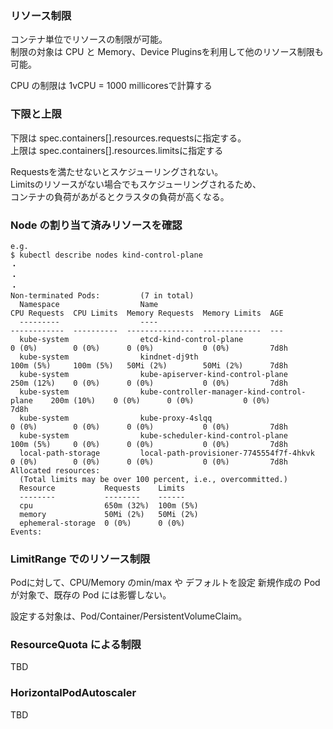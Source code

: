 ### リソース制限

コンテナ単位でリソースの制限が可能。  
制限の対象は CPU と Memory、Device Pluginsを利用して他のリソース制限も可能。

CPU の制限は 1vCPU = 1000 millicoresで計算する

### 下限と上限

下限は spec.containers[].resources.requestsに指定する。  
上限は spec.containers[].resources.limitsに指定する

Requestsを満たせないとスケジューリングされない。  
Limitsのリソースがない場合でもスケジューリングされるため、  
コンテナの負荷があがるとクラスタの負荷が高くなる。

### Node の割り当て済みリソースを確認
```
e.g. 
$ kubectl describe nodes kind-control-plane
・
・
・
Non-terminated Pods:         (7 in total)
  Namespace                  Name                                          CPU Requests  CPU Limits  Memory Requests  Memory Limits  AGE
  ---------                  ----                                          ------------  ----------  ---------------  -------------  ---
  kube-system                etcd-kind-control-plane                       0 (0%)        0 (0%)      0 (0%)           0 (0%)         7d8h
  kube-system                kindnet-dj9th                                 100m (5%)     100m (5%)   50Mi (2%)        50Mi (2%)      7d8h
  kube-system                kube-apiserver-kind-control-plane             250m (12%)    0 (0%)      0 (0%)           0 (0%)         7d8h
  kube-system                kube-controller-manager-kind-control-plane    200m (10%)    0 (0%)      0 (0%)           0 (0%)         7d8h
  kube-system                kube-proxy-4slqq                              0 (0%)        0 (0%)      0 (0%)           0 (0%)         7d8h
  kube-system                kube-scheduler-kind-control-plane             100m (5%)     0 (0%)      0 (0%)           0 (0%)         7d8h
  local-path-storage         local-path-provisioner-7745554f7f-4hkvk       0 (0%)        0 (0%)      0 (0%)           0 (0%)         7d8h
Allocated resources:
  (Total limits may be over 100 percent, i.e., overcommitted.)
  Resource           Requests    Limits
  --------           --------    ------
  cpu                650m (32%)  100m (5%)
  memory             50Mi (2%)   50Mi (2%)
  ephemeral-storage  0 (0%)      0 (0%)
Events: 
```

### LimitRange でのリソース制限
Podに対して、CPU/Memory のmin/max や デフォルトを設定
新規作成の Pod が対象で、既存の Pod には影響しない。

設定する対象は、Pod/Container/PersistentVolumeClaim。

### ResourceQuota による制限

TBD

### HorizontalPodAutoscaler

TBD